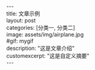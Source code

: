 \---  
title: 文章示例  
layout: post  
categories: [分类一, 分类二]  
image: assets/img/airplane.jpg  
\#gif: mygif  
description: "这是文章介绍"  
customexcerpt: "这是自定义摘要"  
\---  
